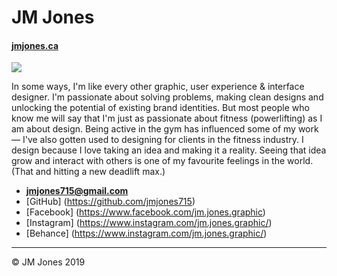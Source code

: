 # JM Jones

#### [ jmjones.ca](https://jmjones.ca/)

![](photo.jpg)

In some ways, I'm like every other graphic, user experience & interface designer. I'm passionate about solving problems, making clean designs and unlocking the potential of existing brand identities. But most people who know me will say that I'm just as passionate about fitness (powerlifting) as I am about design. Being active in the gym has influenced some of my work — I've also gotten used to designing for clients in the fitness industry. I design because I love taking an idea and making it a reality. Seeing that idea grow and interact with others is one of my favourite feelings in the world. (That and hitting a new deadlift max.)

- **[jmjones715@gmail.com](mailto:jmjones715@gmail.com)**
- [GitHub] (https://github.com/jmjones715)
- [Facebook] (https://www.facebook.com/jm.jones.graphic)
- [Instagram] (https://www.instagram.com/jm.jones.graphic/)
- [Behance] (https://www.instagram.com/jm.jones.graphic/)

---

© JM Jones 2019
